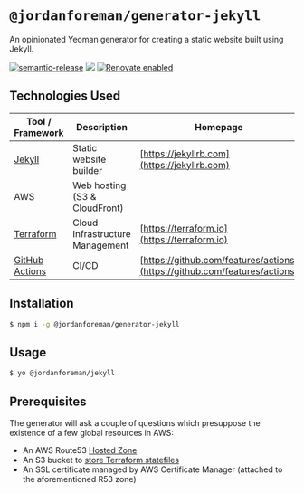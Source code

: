 # `@jordanforeman/generator-jekyll`

An opinionated Yeoman generator for creating a static website built using Jekyll.

[![semantic-release](https://img.shields.io/badge/%20%20%F0%9F%93%A6%F0%9F%9A%80-semantic--release-e10079.svg)](https://github.com/semantic-release/semantic-release)
![](https://github.com/JordanForeman/generator-jekyll/workflows/Semantic%20Release/badge.svg)
[![Renovate enabled](https://img.shields.io/badge/renovate-enabled-brightgreen.svg)](https://renovatebot.com/)

## Technologies Used

| Tool / Framework | Description | Homepage |
|------------------|-------------|----------|
| [Jekyll](https://jekyllrb.com) | Static website builder | [https://jekyllrb.com](https://jekyllrb.com) |
| AWS | Web hosting (S3 & CloudFront) | |
| [Terraform](https://terraform.io) | Cloud Infrastructure Management | [https://terraform.io](https://terraform.io) |
| [GitHub Actions](https://github.com/features/actions) | CI/CD | [https://github.com/features/actions](https://github.com/features/actions) |

## Installation

```bash
$ npm i -g @jordanforeman/generator-jekyll
```

## Usage

```bash
$ yo @jordanforeman/jekyll
```

## Prerequisites

The generator will ask a couple of questions which presuppose the existence of a few global resources in AWS:

* An AWS Route53 [Hosted Zone](https://docs.aws.amazon.com/Route53/latest/DeveloperGuide/CreatingHostedZone.html)
* An S3 bucket to [store Terraform statefiles](https://www.terraform.io/docs/backends/types/s3.html)
* An SSL certificate managed by AWS Certificate Manager (attached to the aforementioned R53 zone)

